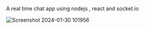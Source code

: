 A  real time chat app using nodejs , react and socket.io 

![Screenshot 2024-01-30 101956](https://github.com/Omar7-leb/ChatApp/assets/125736709/0997d04c-8889-4807-bcf0-caf76b873ab0)
